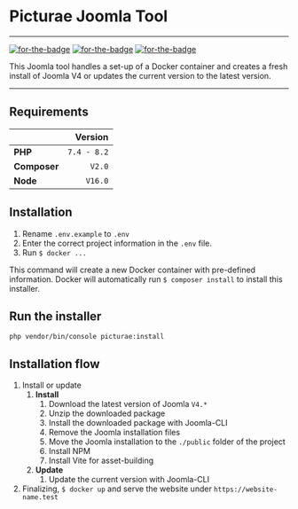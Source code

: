 # Picturae Joomla Tool
***
[![for-the-badge](http://poser.pugx.org/picturae-mike/joomla-installer/v?style=for-the-badge)](https://packagist.org/packages/picturae-mike/joomla) 
[![for-the-badge](http://poser.pugx.org/picturae-mike/joomla-installer/require/php?style=for-the-badge)](https://packagist.org/packages/picturae-mike/joomla) 
[![for-the-badge](http://poser.pugx.org/picturae-mike/joomla-installer/license?style=for-the-badge)](https://packagist.org/packages/picturae-mike/joomla) 

This Joomla tool handles a set-up of a Docker container and creates a fresh install of Joomla V4 or updates the current version to the latest version.

***

## Requirements ##

|              |       Version |
|:-------------|--------------:|
| **PHP**      | ``7.4 - 8.2`` |
| **Composer** |      ``V2.0`` |
| **Node**     |     ``V16.0`` |

## Installation ##
1. Rename ``.env.example`` to ``.env``
2. Enter the correct project information in the ``.env`` file.
3. Run ``` $ docker ... ```

This command will create a new Docker container with pre-defined information.
Docker will automatically run ``$ composer install`` to install this installer.

## Run the installer ##
```php vendor/bin/console picturae:install```

## Installation flow ##
1. Install or update
   1. **Install**
      1. Download the latest version of Joomla ``V4.*``
      2. Unzip the downloaded package
      3. Install the downloaded package with Joomla-CLI
      4. Remove the Joomla installation files
      5. Move the Joomla installation to the ``./public`` folder of the project
      6. Install NPM
      7. Install Vite for asset-building
   2. **Update**
      1. Update the current version with Joomla-CLI 
2. Finalizing, ``$ docker up`` and serve the website under ``https://website-name.test`` 

